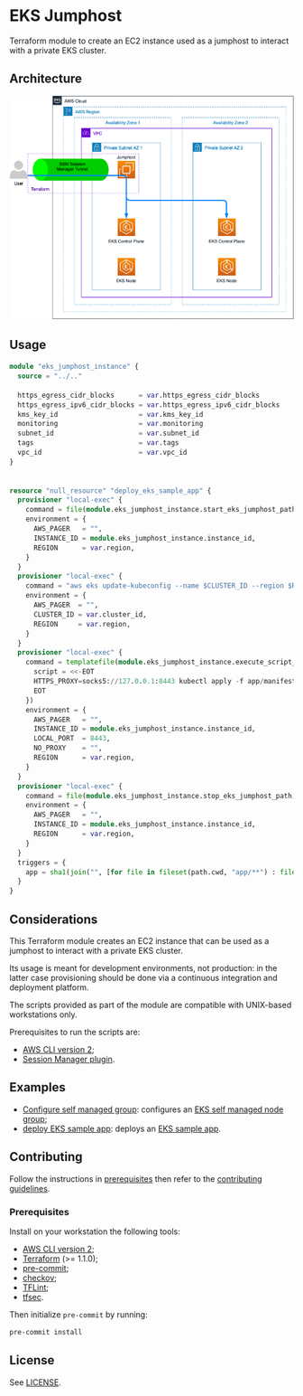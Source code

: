 # EKS Jumphost

Terraform module to create an EC2 instance used as a jumphost to interact with a private EKS cluster.

## Architecture

![architecture](./docs/images/architecture.png)

## Usage

```terraform
module "eks_jumphost_instance" {
  source = "../.."

  https_egress_cidr_blocks      = var.https_egress_cidr_blocks
  https_egress_ipv6_cidr_blocks = var.https_egress_ipv6_cidr_blocks
  kms_key_id                    = var.kms_key_id
  monitoring                    = var.monitoring
  subnet_id                     = var.subnet_id
  tags                          = var.tags
  vpc_id                        = var.vpc_id
}


resource "null_resource" "deploy_eks_sample_app" {
  provisioner "local-exec" {
    command = file(module.eks_jumphost_instance.start_eks_jumphost_path)
    environment = {
      AWS_PAGER   = "",
      INSTANCE_ID = module.eks_jumphost_instance.instance_id,
      REGION      = var.region,
    }
  }
  provisioner "local-exec" {
    command = "aws eks update-kubeconfig --name $CLUSTER_ID --region $REGION"
    environment = {
      AWS_PAGER  = "",
      CLUSTER_ID = var.cluster_id,
      REGION     = var.region,
    }
  }
  provisioner "local-exec" {
    command = templatefile(module.eks_jumphost_instance.execute_script_jumphost_path, {
      script = <<-EOT
      HTTPS_PROXY=socks5://127.0.0.1:8443 kubectl apply -f app/manifests
      EOT
    })
    environment = {
      AWS_PAGER   = "",
      INSTANCE_ID = module.eks_jumphost_instance.instance_id,
      LOCAL_PORT  = 8443,
      NO_PROXY    = "",
      REGION      = var.region,
    }
  }
  provisioner "local-exec" {
    command = file(module.eks_jumphost_instance.stop_eks_jumphost_path)
    environment = {
      AWS_PAGER   = "",
      INSTANCE_ID = module.eks_jumphost_instance.instance_id,
      REGION      = var.region,
    }
  }
  triggers = {
    app = sha1(join("", [for file in fileset(path.cwd, "app/**") : filesha1(file)])),
  }
}
```

## Considerations

This Terraform module creates an EC2 instance that can be used as a jumphost to interact with a private EKS cluster.

Its usage is meant for development environments, not production: in the latter case provisioning should be done via a continuous integration and deployment platform.

The scripts provided as part of the module are compatible with UNIX-based workstations only.

Prerequisites to run the scripts are:

- [AWS CLI version 2](https://docs.aws.amazon.com/cli/latest/userguide/getting-started-install.html);
- [Session Manager plugin](https://docs.aws.amazon.com/systems-manager/latest/userguide/session-manager-working-with-install-plugin.html).

## Examples

- [Configure self managed group](./examples/configure_self_managed_group/): configures an [EKS self managed node group](https://docs.aws.amazon.com/eks/latest/userguide/worker.html);
- [deploy EKS sample app](./examples/deploy_eks_sample_app/): deploys an [EKS sample app](https://docs.aws.amazon.com/eks/latest/userguide/sample-deployment.html).

## Contributing

Follow the instructions in [prerequisites](#prerequisites) then refer to the [contributing guidelines](./CONTRIBUTING.md).

### Prerequisites

Install on your workstation the following tools:

- [AWS CLI version 2](https://docs.aws.amazon.com/cli/latest/userguide/getting-started-install.html);
- [Terraform](https://learn.hashicorp.com/tutorials/terraform/install-cli) (>= 1.1.0);
- [pre-commit](https://pre-commit.com/);
- [checkov](https://www.checkov.io/);
- [TFLint](https://github.com/terraform-linters/tflint);
- [tfsec](https://github.com/aquasecurity/tfsec).

Then initialize `pre-commit` by running:

```bash
pre-commit install
```

## License

See [LICENSE](./LICENSE).
